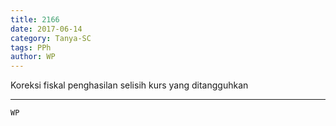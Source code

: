 ```yaml
---
title: 2166
date: 2017-06-14
category: Tanya-SC
tags: PPh
author: WP
---
```


Koreksi fiskal penghasilan selisih kurs yang ditangguhkan

---



`WP`
